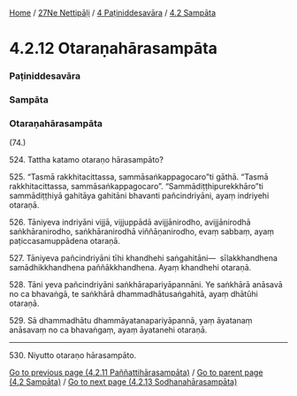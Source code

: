 
[Home](/) / [27Ne Nettipāḷi](../../../27Ne.md) / [4 Paṭiniddesavāra](../../4.md) / [4.2 Sampāta](../4.2.md)

# 4.2.12 Otaraṇahārasampāta

### Paṭiniddesavāra

### Sampāta

### Otaraṇahārasampāta

(74.)

524\. Tattha katamo otaraṇo hārasampāto?

525\. “Tasmā rakkhitacittassa, sammāsaṅkappagocaro”ti gāthā. “Tasmā rakkhitacittassa, sammāsaṅkappagocaro”. “Sammādiṭṭhipurekkhāro”ti sammādiṭṭhiyā gahitāya gahitāni bhavanti pañcindriyāni, ayaṃ indriyehi otaraṇā.

526\. Tāniyeva indriyāni vijjā, vijjuppādā avijjānirodho, avijjānirodhā saṅkhāranirodho, saṅkhāranirodhā viññāṇanirodho, evaṃ sabbaṃ, ayaṃ paṭiccasamuppādena otaraṇā.

527\. Tāniyeva pañcindriyāni tīhi khandhehi saṅgahitāni—  sīlakkhandhena samādhikkhandhena paññākkhandhena. Ayaṃ khandhehi otaraṇā.

528\. Tāni yeva pañcindriyāni saṅkhārapariyāpannāni. Ye saṅkhārā anāsavā no ca bhavaṅgā, te saṅkhārā dhammadhātusaṅgahitā, ayaṃ dhātūhi otaraṇā.

529\. Sā dhammadhātu dhammāyatanapariyāpannā, yaṃ āyatanaṃ anāsavaṃ no ca bhavaṅgaṃ, ayaṃ āyatanehi otaraṇā.

---

530\. Niyutto otaraṇo hārasampāto.



[Go to previous page (4.2.11 Paññattihārasampāta)](4.2.11.md) / [Go to parent page (4.2 Sampāta)](../4.2.md) / [Go to next page (4.2.13 Sodhanahārasampāta)](4.2.13.md)


